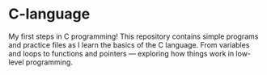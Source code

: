 # C-language
 My first steps in C programming! This repository contains simple programs and practice files as I learn the basics of the C language. From variables and loops to functions and pointers — exploring how things work in low-level programming.
